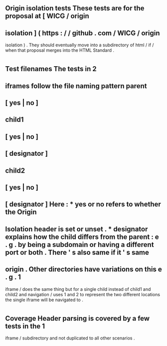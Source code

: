 #
Origin
isolation
tests
These
tests
are
for
the
proposal
at
[
WICG
/
origin
-
isolation
]
(
https
:
/
/
github
.
com
/
WICG
/
origin
-
isolation
)
.
They
should
eventually
move
into
a
subdirectory
of
html
/
if
/
when
that
proposal
merges
into
the
HTML
Standard
.
#
#
Test
filenames
The
tests
in
2
-
iframes
follow
the
file
naming
pattern
parent
-
[
yes
|
no
]
-
child1
-
[
yes
|
no
]
-
[
designator
]
-
child2
-
[
yes
|
no
]
-
[
designator
]
Here
:
*
yes
or
no
refers
to
whether
the
Origin
-
Isolation
header
is
set
or
unset
.
*
designator
explains
how
the
child
differs
from
the
parent
:
e
.
g
.
by
being
a
subdomain
or
having
a
different
port
or
both
.
There
'
s
also
same
if
it
'
s
same
-
origin
.
Other
directories
have
variations
on
this
e
.
g
.
1
-
iframe
/
does
the
same
thing
but
for
a
single
child
instead
of
child1
and
child2
and
navigation
/
uses
1
and
2
to
represent
the
two
different
locations
the
single
iframe
will
be
navigated
to
.
#
#
Coverage
Header
parsing
is
covered
by
a
few
tests
in
the
1
-
iframe
/
subdirectory
and
not
duplicated
to
all
other
scenarios
.
